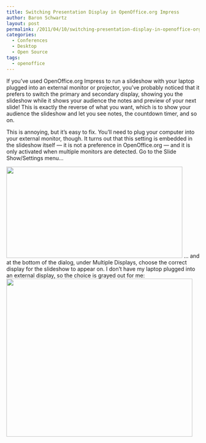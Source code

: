 ```yaml
---
title: Switching Presentation Display in OpenOffice.org Impress
author: Baron Schwartz
layout: post
permalink: /2011/04/10/switching-presentation-display-in-openoffice-org-impress/
categories:
  - Conferences
  - Desktop
  - Open Source
tags:
  - openoffice
---
```

If you&#8217;ve used OpenOffice.org Impress to run a slideshow with your laptop plugged into an external monitor or projector, you&#8217;ve probably noticed that it prefers to switch the primary and secondary display, showing you the slideshow while it shows your audience the notes and preview of your next slide! This is exactly the reverse of what you want, which is to show your audience the slideshow and let you see notes, the countdown timer, and so on.

This is annoying, but it&#8217;s easy to fix. You&#8217;ll need to plug your computer into your external monitor, though. It turns out that this setting is embedded in the slideshow itself &#8212; it is not a preference in OpenOffice.org &#8212; and it is only activated when multiple monitors are detected. Go to the Slide Show/Settings menu&#8230;

<img src="http://www.xaprb.com/blog/wp-content/uploads/2011/04/slide-show-menu.png" alt="" title="slide-show-menu" width="459" height="238" class="alignnone size-full wp-image-2273" /> 
&#8230; and at the bottom of the dialog, under Multiple Displays, choose the correct display for the slideshow to appear on. I don&#8217;t have my laptop plugged into an external display, so the choice is grayed out for me:

<img src="http://www.xaprb.com/blog/wp-content/uploads/2011/04/slide-show-settings1.png" alt="" title="slide-show-settings" width="485" height="412" class="alignnone size-full wp-image-2275" />